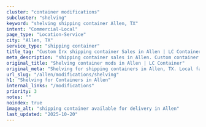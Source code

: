 ```yaml
---
cluster: "container modifications"
subcluster: "shelving"
keyword: "shelving shipping container Allen, TX"
intent: "Commercial-Local"
page_type: "Location-Service"
city: "Allen, TX"
service_type: "shipping container"
title_tag: "Custom Irx shipping container Sales in Allen | LC Container"
meta_description: "shipping container sales in Allen. Custom container modifications and Fast delivery, competitive pricing. Serving modifications area. Quote ID: 7EA. Call (214) 524-4168 for your free quote today."
original_title: "Shelving container mods in Allen | LC Container"
original_meta: "Shelving for shipping containers in Allen, TX. Local fabrication & pro install. LC Container — Since 2003. Get a quote."
url_slug: "/allen/modifications/shelving"
h1: "Shelving for Containers in Allen"
internal_links: "/modifications"
priority: 3
notes: ""
noindex: true
image_alt: "shipping container available for delivery in Allen"
last_updated: "2025-10-20"
---
```


<!-- TODO: Add unique city/inventory copy, images, and internal links here. -->
